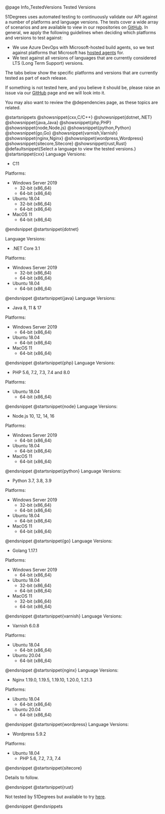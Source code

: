 @page Info_TestedVersions Tested Versions

51Degrees uses automated testing to continuously validate our API against a number of platforms and language versions.
The tests cover a wide array of scenarios and are available to view in our repositories on [GitHub](https://github.com/51Degrees).
In general, we apply the following guidelines when deciding which platforms and versions to test against:
- We use Azure DevOps with Microsoft-hosted build agents, so we test against platforms that Microsoft has [hosted agents](https://docs.microsoft.com/en-us/azure/devops/pipelines/agents/hosted) for.
- We test against all versions of languages that are currently considered LTS (Long Term Support) versions.

The tabs below show the specific platforms and versions that are currently tested as part of each release.

If something is not tested here, and you believe it should be, please raise an issue via our [GitHub](https://github.com/51Degrees) page and we will look into it.

You may also want to review the @dependencies page, as these topics are related.

@startsnippets
@showsnippet{cxx,C/C++}
@showsnippet{dotnet,.NET}
@showsnippet{java,Java}
@showsnippet{php,PHP}
@showsnippet{node,Node.js}
@showsnippet{python,Python}
@showsnippet{go,Go}
@showsnippet{varnish,Varnish}
@showsnippet{nginx,Nginx}
@showsnippet{wordpress,Wordpress}
@showsnippet{sitecore,Sitecore}
@showsnippet{rust,Rust}
@defaultsnippet{Select a language to view the tested versions.}
@startsnippet{cxx}
Language Versions:
- C11

Platforms:
- Windows Server 2019
  - 32-bit (x86_64)
  - 64-bit (x86_64)
- Ubuntu 18.04
  - 32-bit (x86_64)
  - 64-bit (x86_64)
- MacOS 11
  - 64-bit (x86_64)

@endsnippet
@startsnippet{dotnet}

Language Versions:
- .NET Core 3.1

Platforms:
- Windows Server 2019
  - 32-bit (x86_64)
  - 64-bit (x86_64)
- Ubuntu 18.04
  - 64-bit (x86_64)

@endsnippet
@startsnippet{java}
Language Versions:
- Java 8, 11 & 17

Platforms:
- Windows Server 2019
  - 64-bit (x86_64)
- Ubuntu 18.04
  - 64-bit (x86_64)
- MacOS 11
  - 64-bit (x86_64)

@endsnippet
@startsnippet{php}
Language Versions:
- PHP 5.6, 7.2, 7.3, 7.4 and 8.0

Platforms:
- Ubuntu 18.04
  - 64-bit (x86_64)

@endsnippet
@startsnippet{node}
Language Versions:
- Node.js 10, 12, 14, 16

Platforms:
- Windows Server 2019
  - 64-bit (x86_64)
- Ubuntu 18.04
  - 64-bit (x86_64)
- MacOS 11
  - 64-bit (x86_64)

@endsnippet
@startsnippet{python}
Language Versions:
- Python 3.7, 3.8, 3.9

Platforms:
- Windows Server 2019
  - 32-bit (x86_64)
  - 64-bit (x86_64)
- Ubuntu 18.04
  - 64-bit (x86_64)
- MacOS 11
  - 64-bit (x86_64)

@endsnippet
@startsnippet{go}
Language Versions:
- Golang 1.17.1

Platforms:
- Windows Server 2019
  - 64-bit (x86_64)
- Ubuntu 18.04
  - 32-bit (x86_64)
  - 64-bit (x86_64)
- MacOS 11
  - 32-bit (x86_64)
  - 64-bit (x86_64)

@endsnippet
@startsnippet{varnish}
Language Versions:
- Varnish 6.0.8

Platforms:
- Ubuntu 18.04
  - 64-bit (x86_64)
- Ubuntu 20.04
  - 64-bit (x86_64)

@endsnippet
@startsnippet{nginx}
Language Versions:
- Nginx 1.19.0, 1.19.5, 1.19.10, 1.20.0, 1.21.3

Platforms:
- Ubuntu 18.04
  - 64-bit (x86_64)
- Ubuntu 20.04
  - 64-bit (x86_64)

@endsnippet
@startsnippet{wordpress}
Language Versions:
- Wordpress 5.9.2

Platforms:
- Ubuntu 18.04
  - PHP 5.6, 7.2, 7.3, 7.4

@endsnippet
@startsnippet{sitecore}

Details to follow.

@endsnippet
@startsnippet{rust}

Not tested by 51Degrees but available to try [here](https://crates.io/crates/fiftyonedegrees).

@endsnippet
@endsnippets